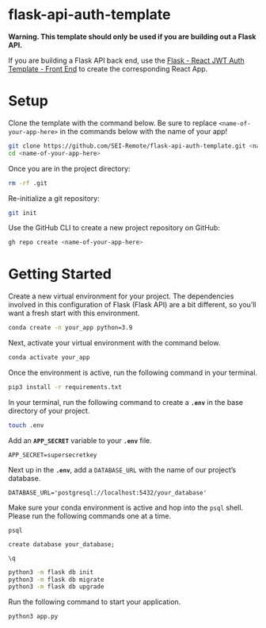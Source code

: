 # flask-api-auth-template

**Warning. This template should only be used if you are building out a Flask API.**

If you are building a Flask API back end, use the [Flask - React JWT Auth Template - Front End](https://github.com/SEI-Remote/flask-react-jwt-auth-template-frontend) to create the corresponding React App. 

# Setup

Clone the template with the command below. Be sure to replace `<name-of-your-app-here>` in the commands below with the name of your app!

```bash
git clone https://github.com/SEI-Remote/flask-api-auth-template.git <name-of-your-app-here>
cd <name-of-your-app-here>
```

Once you are in the project directory:

```bash
rm -rf .git
```

Re-initialize a git repository:

```bash
git init
```

Use the GitHub CLI to create a new project repository on GitHub:

```bash
gh repo create <name-of-your-app-here>
```

# Getting Started

Create a new virtual environment for your project. The dependencies involved in this configuration of Flask (Flask API) are a bit different, so you’ll want a fresh start with this environment. 

```bash
conda create -n your_app python=3.9
```

Next, activate your virtual environment with the command below. 

```bash
conda activate your_app
```

Once the environment is active, run the following command in your terminal.

```bash
pip3 install -r requirements.txt 
```

In your terminal, run the following command to create a **`.env`** in the base directory of your project.

```bash
touch .env
```

Add an **`APP_SECRET`** variable to your **`.env`** file.

```
APP_SECRET=supersecretkey
```

Next up in the **`.env`**, add a `DATABASE_URL` with the name of our project’s database.

```
DATABASE_URL='postgresql://localhost:5432/your_database'
```

Make sure your conda environment is active and hop into the `psql` shell. Please run the following commands one at a time.

```
psql
```

```
create database your_database;
```

```
\q
```

```bash
python3 -m flask db init
python3 -m flask db migrate
python3 -m flask db upgrade
```

Run the following command to start your application. 

```bash
python3 app.py
```